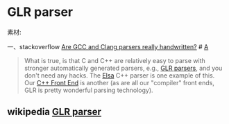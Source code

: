 # GLR parser



素材:

一、stackoverflow [Are GCC and Clang parsers really handwritten?](https://stackoverflow.com/questions/6319086/are-gcc-and-clang-parsers-really-handwritten) # [A](https://stackoverflow.com/a/6320330) 

> What is true, is that C and C++ are relatively easy to parse with stronger automatically generated parsers, e.g., [GLR parsers](https://en.wikipedia.org/wiki/GLR_parser), and you don't need any hacks. The [Elsa](http://www.scottmcpeak.com/elkhound/) C++ parser is one example of this. Our [C++ Front End](http://www.semanticdesigns.com/Products/FrontEnds/CppFrontEnd.html) is another (as are all our "compiler" front ends, GLR is pretty wonderful parsing technology).

## wikipedia [GLR parser](https://en.wikipedia.org/wiki/GLR_parser)